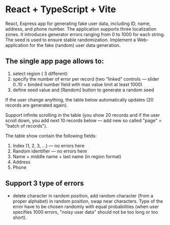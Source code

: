 # React + TypeScript + Vite

React, Express app for generating fake user data, including ID, name, address, and phone number. The application supports three localization zones. It introduces generator errors ranging from 0 to 1000 for each string. The seed is used to ensure stable randomization.
Implement a Web-application for the fake (random) user data generation.

## The single app page allows to:
1) select region ( 3 different)
2) specify the number of error per record (two “linked” controls — slider 0..10 + binded number field with max value limit at least 1000)
3) define seed value and [Random] button to generate a random seed

If the user change anything, the table below automatically updates (20 records are generated again).

Support infinite scrolling in the table (you show 20 records and if the user scroll down, you add next 10 records below — add new so called "page" = "batch of records").

The table show contain the following fields:
1) Index (1, 2, 3, ...) — no errors here
2) Random identifier — no errors here
3) Name + middle name + last name (in region format)
4) Address 
5) Phone 

## Support 3 type of errors 
- delete character in random position, add random character (from a proper alphabet) in random position, swap near characters. Type of the error have to be chosen randomly with equal probabilities (when user specifies 1000 errors, "noisy user data" should not be too long or too short).



